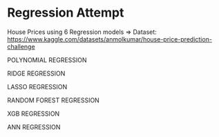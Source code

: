 # Regression Attempt

House Prices using 6 Regression models => Dataset: https://www.kaggle.com/datasets/anmolkumar/house-price-prediction-challenge

POLYNOMIAL REGRESSION

RIDGE REGRESSION

LASSO REGRESSION

RANDOM FOREST REGRESSION

XGB REGRESSION

ANN REGRESSION
